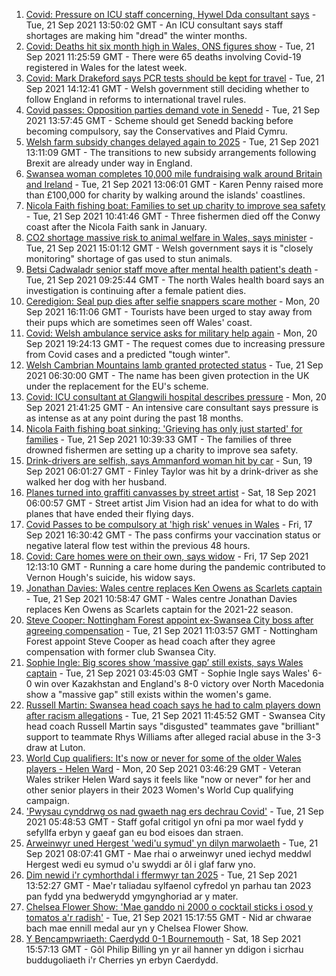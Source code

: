 1. [Covid: Pressure on ICU staff concerning, Hywel Dda consultant says](https://www.bbc.co.uk/news/uk-wales-58627764?at_medium=RSS&at_campaign=KARANGA) - Tue, 21 Sep 2021 13:50:02 GMT - An ICU consultant says staff shortages are making him "dread" the winter months.
2. [Covid: Deaths hit six month high in Wales, ONS figures show](https://www.bbc.co.uk/news/uk-wales-58638603?at_medium=RSS&at_campaign=KARANGA) - Tue, 21 Sep 2021 11:25:59 GMT - There were 65 deaths involving Covid-19 registered in Wales for the latest week.
3. [Covid: Mark Drakeford says PCR tests should be kept for travel](https://www.bbc.co.uk/news/uk-wales-politics-58640369?at_medium=RSS&at_campaign=KARANGA) - Tue, 21 Sep 2021 14:12:41 GMT - Welsh government still deciding whether to follow England in reforms to international travel rules.
4. [Covid passes: Opposition parties demand vote in Senedd](https://www.bbc.co.uk/news/uk-wales-politics-58641601?at_medium=RSS&at_campaign=KARANGA) - Tue, 21 Sep 2021 13:57:45 GMT - Scheme should get Senedd backing before becoming compulsory, say the Conservatives and Plaid Cymru.
5. [Welsh farm subsidy changes delayed again to 2025](https://www.bbc.co.uk/news/uk-wales-58638544?at_medium=RSS&at_campaign=KARANGA) - Tue, 21 Sep 2021 13:11:09 GMT - The transitions to new subsidy arrangements following Brexit are already under way in England.
6. [Swansea woman completes 10,000 mile fundraising walk around Britain and Ireland](https://www.bbc.co.uk/news/uk-wales-58635225?at_medium=RSS&at_campaign=KARANGA) - Tue, 21 Sep 2021 13:06:01 GMT - Karen Penny raised more than £100,000 for charity by walking around the islands' coastlines.
7. [Nicola Faith fishing boat: Families to set up charity to improve sea safety](https://www.bbc.co.uk/news/uk-wales-58627644?at_medium=RSS&at_campaign=KARANGA) - Tue, 21 Sep 2021 10:41:46 GMT - Three fishermen died off the Conwy coast after the Nicola Faith sank in January.
8. [CO2 shortage massive risk to animal welfare in Wales, says minister](https://www.bbc.co.uk/news/uk-wales-politics-58640367?at_medium=RSS&at_campaign=KARANGA) - Tue, 21 Sep 2021 15:01:12 GMT - Welsh government says it is "closely monitoring" shortage of gas used to stun animals.
9. [Betsi Cadwaladr senior staff move after mental health patient's death](https://www.bbc.co.uk/news/uk-wales-58635675?at_medium=RSS&at_campaign=KARANGA) - Tue, 21 Sep 2021 09:25:44 GMT - The north Wales health board says an investigation is continuing after a female patient dies.
10. [Ceredigion: Seal pup dies after selfie snappers scare mother](https://www.bbc.co.uk/news/uk-wales-58629122?at_medium=RSS&at_campaign=KARANGA) - Mon, 20 Sep 2021 16:11:06 GMT - Tourists have been urged to stay away from their pups which are sometimes seen off Wales' coast.
11. [Covid: Welsh ambulance service asks for military help again](https://www.bbc.co.uk/news/uk-wales-politics-58623689?at_medium=RSS&at_campaign=KARANGA) - Mon, 20 Sep 2021 19:24:13 GMT - The request comes due to increasing pressure from Covid cases and a predicted "tough winter".
12. [Welsh Cambrian Mountains lamb granted protected status](https://www.bbc.co.uk/news/uk-wales-58635223?at_medium=RSS&at_campaign=KARANGA) - Tue, 21 Sep 2021 06:30:00 GMT - The name has been given protection in the UK under the replacement for the EU's scheme.
13. [Covid: ICU consultant at Glangwili hospital describes pressure](https://www.bbc.co.uk/news/uk-wales-58629578?at_medium=RSS&at_campaign=KARANGA) - Mon, 20 Sep 2021 21:41:25 GMT - An intensive care consultant says pressure is as intense as at any point during the past 18 months.
14. [Nicola Faith fishing boat sinking: 'Grieving has only just started' for families](https://www.bbc.co.uk/news/uk-wales-58638541?at_medium=RSS&at_campaign=KARANGA) - Tue, 21 Sep 2021 10:39:33 GMT - The families of three drowned fishermen are setting up a charity to improve sea safety.
15. [Drink-drivers are selfish, says Ammanford woman hit by car](https://www.bbc.co.uk/news/uk-wales-58603537?at_medium=RSS&at_campaign=KARANGA) - Sun, 19 Sep 2021 06:01:27 GMT - Finley Taylor was hit by a drink-driver as she walked her dog with her husband.
16. [Planes turned into graffiti canvasses by street artist](https://www.bbc.co.uk/news/uk-wales-58573703?at_medium=RSS&at_campaign=KARANGA) - Sat, 18 Sep 2021 06:00:57 GMT - Street artist Jim Vision had an idea for what to do with planes that have ended their flying days.
17. [Covid Passes to be compulsory at 'high risk' venues in Wales](https://www.bbc.co.uk/news/uk-wales-58595008?at_medium=RSS&at_campaign=KARANGA) - Fri, 17 Sep 2021 16:30:42 GMT - The pass confirms your vaccination status or negative lateral flow test within the previous 48 hours.
18. [Covid: Care homes were on their own, says widow](https://www.bbc.co.uk/news/uk-wales-58596307?at_medium=RSS&at_campaign=KARANGA) - Fri, 17 Sep 2021 12:13:10 GMT - Running a care home during the pandemic contributed to Vernon Hough's suicide, his widow says.
19. [Jonathan Davies: Wales centre replaces Ken Owens as Scarlets captain](https://www.bbc.co.uk/sport/rugby-union/58631163?at_medium=RSS&at_campaign=KARANGA) - Tue, 21 Sep 2021 10:58:47 GMT - Wales centre Jonathan Davies replaces Ken Owens as Scarlets captain for the 2021-22 season.
20. [Steve Cooper: Nottingham Forest appoint ex-Swansea City boss after agreeing compensation](https://www.bbc.co.uk/sport/football/58604822?at_medium=RSS&at_campaign=KARANGA) - Tue, 21 Sep 2021 11:03:57 GMT - Nottingham Forest appoint Steve Cooper as head coach after they agree compensation with former club Swansea City.
21. [Sophie Ingle: Big scores show ‘massive gap’ still exists, says Wales captain](https://www.bbc.co.uk/sport/av/football/58625397?at_medium=RSS&at_campaign=KARANGA) - Tue, 21 Sep 2021 03:45:03 GMT - Sophie Ingle says Wales' 6-0 win over Kazakhstan and England's 8-0 victory over North Macedonia show a "massive gap" still exists within the women's game.
22. [Russell Martin: Swansea head coach says he had to calm players down after racism allegations](https://www.bbc.co.uk/sport/av/football/58639525?at_medium=RSS&at_campaign=KARANGA) - Tue, 21 Sep 2021 11:45:52 GMT - Swansea City head coach Russell Martin says "disgusted" teammates gave "brilliant" support to teammate Rhys Williams after alleged racial abuse in the 3-3 draw at Luton.
23. [World Cup qualifiers: It's now or never for some of the older Wales players - Helen Ward](https://www.bbc.co.uk/sport/football/58618381?at_medium=RSS&at_campaign=KARANGA) - Mon, 20 Sep 2021 03:46:29 GMT - Veteran Wales striker Helen Ward says it feels like "now or never" for her and other senior players in their 2023 Women's World Cup qualifying campaign.
24. ['Pwysau cynddrwg os nad gwaeth nag ers dechrau Covid'](https://www.bbc.co.uk/newyddion/58626244?at_medium=RSS&at_campaign=KARANGA) - Tue, 21 Sep 2021 05:48:53 GMT - Staff gofal critigol yn ofni pa mor wael fydd y sefyllfa erbyn y gaeaf gan eu bod eisoes dan straen.
25. [Arweinwyr uned Hergest 'wedi'u symud' yn dilyn marwolaeth](https://www.bbc.co.uk/newyddion/58631018?at_medium=RSS&at_campaign=KARANGA) - Tue, 21 Sep 2021 08:07:41 GMT - Mae rhai o arweinwyr uned iechyd meddwl Hergest wedi eu symud o'u swyddi ar ôl i glaf farw yno.
26. [Dim newid i'r cymhorthdal i ffermwyr tan 2025](https://www.bbc.co.uk/newyddion/58641164?at_medium=RSS&at_campaign=KARANGA) - Tue, 21 Sep 2021 13:52:27 GMT - Mae'r taliadau sylfaenol cyfredol yn parhau tan 2023 pan fydd yna bedwerydd ymgynghoriad ar y mater.
27. [Chelsea Flower Show: 'Mae ganddo ni 2000 o cocktail sticks i osod y tomatos a'r radish'](https://www.bbc.co.uk/newyddion/58630667?at_medium=RSS&at_campaign=KARANGA) - Tue, 21 Sep 2021 15:17:55 GMT - Nid ar chwarae bach mae ennill medal aur yn y Chelsea Flower Show.
28. [Y Bencampwriaeth: Caerdydd 0-1 Bournemouth](https://www.bbc.co.uk/newyddion/58610760?at_medium=RSS&at_campaign=KARANGA) - Sat, 18 Sep 2021 15:57:13 GMT - Gôl Philip Billing yn yr ail hanner yn ddigon i sicrhau buddugoliaeth i'r Cherries yn erbyn Caerdydd.
